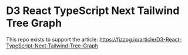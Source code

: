 # D3 React TypeScript Next Tailwind Tree Graph
This repo exists to support the article: https://fizzog.io/article/D3-React-TypeScript-Next-Tailwind-Tree-Graph